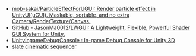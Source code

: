 - [mob-sakai/ParticleEffectForUGUI: Render particle effect in UnityUI(uGUI). Maskable, sortable, and no extra Camera/RenderTexture/Canvas.](https://github.com/mob-sakai/ParticleEffectForUGUI)
- [GitHub - JasonMa0012/LWGUI: A Lightweight, Flexible, Powerful Shader GUI System for Unity.](https://github.com/JasonMa0012/LWGUI)
- [UnityIngameDebugConsole : In-game Debug Console for Unity 3D](https://github.com/yasirkula/UnityIngameDebugConsole)
- [slate cinematic sequencer](https://assetstore.unity.com/packages/tools/animation/slate-cinematic-sequencer-56558)


